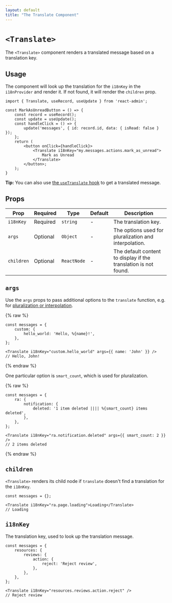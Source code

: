 ```yaml
---
layout: default
title: "The Translate Component"
---
```


# `<Translate>`

The `<Translate>` component renders a translated message based on a translation key.

## Usage

The component will look up the translation for the `i18nKey` in the `i18nProvider` and render it. If not found, it will render the `children` prop.

```tsx
import { Translate, useRecord, useUpdate } from 'react-admin';

const MarkAsUnreadButton = () => {
    const record = useRecord();
    const update = useUpdate();
    const handleClick = () => {
        update('messages', { id: record.id, data: { isRead: false } });
    };
    return (
        <button onClick={handleClick}>
            <Translate i18nKey="my.messages.actions.mark_as_unread">
                Mark as Unread
            </Translate>
        </button>;
    );
}
```

**Tip:** You can also use [the `useTranslate` hook](./useTranslate.md) to get a translated message.

## Props

| Prop       | Required | Type        | Default | Description                                                     |
| ---------- | -------- | ----------- | ------- | --------------------------------------------------------------- |
| `i18nKey`  | Required | `string`    | -       | The translation key.                                            |
| `args`     | Optional | `Object`    | -       | The options used for pluralization and interpolation.         |
| `children` | Optional | `ReactNode` | -       | The default content to display if the translation is not found. |

## `args`

Use the `args` props to pass additional options to the `translate` function, e.g. for [pluralization or interpolation](./TranslationTranslating.md#interpolation-pluralization-and-default-translation).

{% raw %}

```tsx
const messages = {
    custom: {
        hello_world: 'Hello, %{name}!',
    },
};

<Translate i18nKey="custom.hello_world" args={{ name: 'John' }} />
// Hello, John!
```

{% endraw %}

One particular option is `smart_count`, which is used for pluralization.

{% raw %}

```tsx
const messages = {
    ra: {
        notification: {
            deleted: '1 item deleted |||| %{smart_count} items deleted',
        },
    },
};

<Translate i18nKey="ra.notification.deleted" args={{ smart_count: 2 }} />
// 2 items deleted
```

{% endraw %}

## `children`

`<Translate>` renders its child node if  `translate` doesn't find a translation for the `i18nKey`.

```tsx
const messages = {};

<Translate i18nKey="ra.page.loading">Loading</Translate>
// Loading
```

## `i18nKey`

The translation key, used to look up the translation message.

```tsx
const messages = {
    resources: {
        reviews: {
            action: {
                reject: 'Reject review',
            },
        },
    },
};

<Translate i18nKey="resources.reviews.action.reject" />
// Reject review
```
